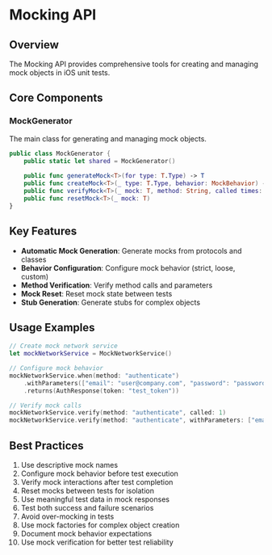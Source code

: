 # Mocking API

## Overview

The Mocking API provides comprehensive tools for creating and managing mock objects in iOS unit tests.

## Core Components

### MockGenerator

The main class for generating and managing mock objects.

```swift
public class MockGenerator {
    public static let shared = MockGenerator()
    
    public func generateMock<T>(for type: T.Type) -> T
    public func createMock<T>(_ type: T.Type, behavior: MockBehavior) -> T
    public func verifyMock<T>(_ mock: T, method: String, called times: Int) -> Bool
    public func resetMock<T>(_ mock: T)
}
```

## Key Features

- **Automatic Mock Generation**: Generate mocks from protocols and classes
- **Behavior Configuration**: Configure mock behavior (strict, loose, custom)
- **Method Verification**: Verify method calls and parameters
- **Mock Reset**: Reset mock state between tests
- **Stub Generation**: Generate stubs for complex objects

## Usage Examples

```swift
// Create mock network service
let mockNetworkService = MockNetworkService()

// Configure mock behavior
mockNetworkService.when(method: "authenticate")
    .withParameters(["email": "user@company.com", "password": "password123"])
    .returns(AuthResponse(token: "test_token"))

// Verify mock calls
mockNetworkService.verify(method: "authenticate", called: 1)
mockNetworkService.verify(method: "authenticate", withParameters: ["email": "user@company.com"])
```

## Best Practices

1. Use descriptive mock names
2. Configure mock behavior before test execution
3. Verify mock interactions after test completion
4. Reset mocks between tests for isolation
5. Use meaningful test data in mock responses
6. Test both success and failure scenarios
7. Avoid over-mocking in tests
8. Use mock factories for complex object creation
9. Document mock behavior expectations
10. Use mock verification for better test reliability
